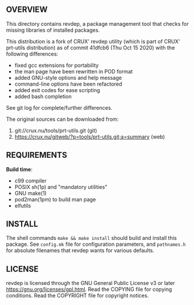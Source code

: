 OVERVIEW
--------
This directory contains revdep, a package management tool that checks
for missing libraries of installed packages.

This distribution is a fork of CRUX' revdep utility (which is part of
CRUX' prt-utils distribution) as of commit 41dfcb6 (Thu Oct 15 2020)
with the following differences:
- fixed gcc extensions for portability
- the man page have been rewritten in POD format
- added GNU-style options and help message
- command-line options have been refactored
- added exit codes for ease scripting
- added bash completion

See git log for complete/further differences.

The original sources can be downloaded from:
1. git://crux.nu/tools/prt-utils.git                        (git)
2. https://crux.nu/gitweb/?p=tools/prt-utils.git;a=summary  (web)


REQUIREMENTS
------------
**Build time**:
- c99 compiler
- POSIX sh(1p) and "mandatory utilities"
- GNU make(1)
- pod2man(1pm) to build man page
- elfutils


INSTALL
-------
The shell commands `make && make install` should build and install
this package.  See `config.mk` file for configuration parameters,
and `pathnames.h` for absolute filenames that revdep wants for
various defaults.


LICENSE
-------
revdep is licensed through the GNU General Public License v3 or later
<https://gnu.org/licenses/gpl.html>.
Read the COPYING file for copying conditions.
Read the COPYRIGHT file for copyright notices.
